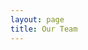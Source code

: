 ```yaml
---
layout: page
title: Our Team
---
```


<script setup>
import {
  VPTeamPage,
  VPTeamPageTitle,
  VPTeamMembers
} from 'vitepress/theme';
import { members } from './.vitepress/composables/members';
</script>

<VPTeamPage>
  <VPTeamPageTitle>
    <template #title>
      Our Team
    </template>
    <template #lead>
      The FRSPACE blog is created by a group of people who want to spread the best web development practices throughout the community!
      Get to know us better below 👋
    </template>
  </VPTeamPageTitle>
  <VPTeamMembers :members="members" />
</VPTeamPage>
